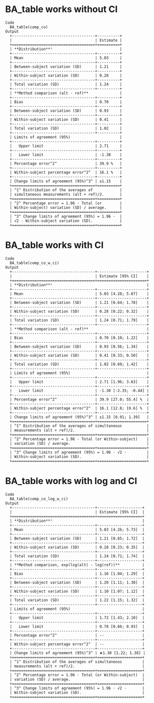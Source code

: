 # BA_table works without CI

    Code
      BA_table(comp_co)
    Output
      +-------------------------------------+----------+
      |                                     | Estimate |
      +=====================================+==========+
      | **Distribution**¹                              |
      +-------------------------------------+----------+
      | Mean                                | 5.03     |
      +-------------------------------------+----------+
      | Between-subject variation (SD)      | 1.21     |
      +-------------------------------------+----------+
      | Within-subject variation (SD)       | 0.28     |
      +-------------------------------------+----------+
      | Total variation (SD)                | 1.24     |
      +-------------------------------------+----------+
      | **Method comparison (alt - ref)**              |
      +-------------------------------------+----------+
      | Bias                                | 0.70     |
      +-------------------------------------+----------+
      | Between-subject variation (SD)      | 0.93     |
      +-------------------------------------+----------+
      | Within-subject variation (SD)       | 0.41     |
      +-------------------------------------+----------+
      | Total variation (SD)                | 1.02     |
      +-------------------------------------+----------+
      | Limits of agreement (95%)                      |
      +-------------------------------------+----------+
      |   Upper limit                       | 2.71     |
      +-------------------------------------+----------+
      |   Lower limit                       | -1.30    |
      +-------------------------------------+----------+
      | Percentage error^2^                 | 39.9 %   |
      +-------------------------------------+----------+
      | Within-subject percentage error^2^  | 16.1 %   |
      +-------------------------------------+----------+
      | Change limits of agreement (95%)^3^ | ±1.15    |
      +=====================================+==========+
      | ^1^ Distribution of the averages of            |
      | simultaneous measurements (alt + ref)/2.       |
      +=====================================+==========+
      | ^2^ Percentage error = 1.96 · Total (or        |
      | Within-subject) variation (SD) / average.      |
      +=====================================+==========+
      | ^3^ Change limits of agreement (95%) = 1.96 ·  |
      | √2 · Within-subject variation (SD).            |
      +=====================================+==========+ 

# BA_table works with CI

    Code
      BA_table(comp_co_w_ci)
    Output
      +-------------------------------------+----------------------+
      |                                     | Estimate [95% CI]    |
      +=====================================+======================+
      | **Distribution**¹                                          |
      +-------------------------------------+----------------------+
      | Mean                                | 5.03 [4.28; 5.67]    |
      +-------------------------------------+----------------------+
      | Between-subject variation (SD)      | 1.21 [0.64; 1.78]    |
      +-------------------------------------+----------------------+
      | Within-subject variation (SD)       | 0.28 [0.22; 0.32]    |
      +-------------------------------------+----------------------+
      | Total variation (SD)                | 1.24 [0.71; 1.79]    |
      +-------------------------------------+----------------------+
      | **Method comparison (alt - ref)**                          |
      +-------------------------------------+----------------------+
      | Bias                                | 0.70 [0.10; 1.22]    |
      +-------------------------------------+----------------------+
      | Between-subject variation (SD)      | 0.93 [0.56; 1.34]    |
      +-------------------------------------+----------------------+
      | Within-subject variation (SD)       | 0.41 [0.33; 0.50]    |
      +-------------------------------------+----------------------+
      | Total variation (SD)                | 1.02 [0.69; 1.42]    |
      +-------------------------------------+----------------------+
      | Limits of agreement (95%)                                  |
      +-------------------------------------+----------------------+
      |   Upper limit                       | 2.71 [1.96; 3.63]    |
      +-------------------------------------+----------------------+
      |   Lower limit                       | -1.30 [-2.35; -0.44] |
      +-------------------------------------+----------------------+
      | Percentage error^2^                 | 39.9 [27.0; 55.4] %  |
      +-------------------------------------+----------------------+
      | Within-subject percentage error^2^  | 16.1 [12.8; 19.6] %  |
      +-------------------------------------+----------------------+
      | Change limits of agreement (95%)^3^ | ±1.15 [0.91; 1.39]   |
      +=====================================+======================+
      | ^1^ Distribution of the averages of simultaneous           |
      | measurements (alt + ref)/2.                                |
      +=====================================+======================+
      | ^2^ Percentage error = 1.96 · Total (or Within-subject)    |
      | variation (SD) / average.                                  |
      +=====================================+======================+
      | ^3^ Change limits of agreement (95%) = 1.96 · √2 ·         |
      | Within-subject variation (SD).                             |
      +=====================================+======================+ 

# BA_table works with log and CI

    Code
      BA_table(comp_co_log_w_ci)
    Output
      +-------------------------------------+--------------------+
      |                                     | Estimate [95% CI]  |
      +=====================================+====================+
      | **Distribution**¹                                        |
      +-------------------------------------+--------------------+
      | Mean                                | 5.03 [4.26; 5.73]  |
      +-------------------------------------+--------------------+
      | Between-subject variation (SD)      | 1.21 [0.65; 1.72]  |
      +-------------------------------------+--------------------+
      | Within-subject variation (SD)       | 0.28 [0.23; 0.35]  |
      +-------------------------------------+--------------------+
      | Total variation (SD)                | 1.24 [0.71; 1.74]  |
      +-------------------------------------+--------------------+
      | **Method comparison, exp(log(alt) - log(ref))**          |
      +-------------------------------------+--------------------+
      | Bias                                | 1.16 [1.04; 1.29]  |
      +-------------------------------------+--------------------+
      | Between-subject variation (SD)      | 1.20 [1.11; 1.30]  |
      +-------------------------------------+--------------------+
      | Within-subject variation (SD)       | 1.10 [1.07; 1.12]  |
      +-------------------------------------+--------------------+
      | Total variation (SD)                | 1.22 [1.15; 1.32]  |
      +-------------------------------------+--------------------+
      | Limits of agreement (95%)                                |
      +-------------------------------------+--------------------+
      |   Upper limit                       | 1.72 [1.43; 2.10]  |
      +-------------------------------------+--------------------+
      |   Lower limit                       | 0.78 [0.66; 0.93]  |
      +-------------------------------------+--------------------+
      | Percentage error^2^                 | --                 |
      +-------------------------------------+--------------------+
      | Within-subject percentage error^2^  | --                 |
      +-------------------------------------+--------------------+
      | Change limits of agreement (95%)^3^ | ⋇1.30 [1.22; 1.38] |
      +=====================================+====================+
      | ^1^ Distribution of the averages of simultaneous         |
      | measurements (alt + ref)/2.                              |
      +=====================================+====================+
      | ^2^ Percentage error = 1.96 · Total (or Within-subject)  |
      | variation (SD) / average.                                |
      +=====================================+====================+
      | ^3^ Change limits of agreement (95%) = 1.96 · √2 ·       |
      | Within-subject variation (SD).                           |
      +=====================================+====================+ 

